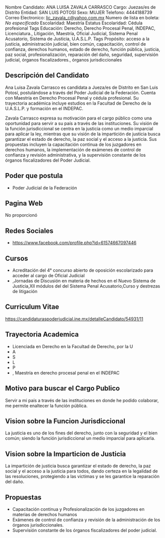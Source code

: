 Nombre Candidato: ANA LUISA ZAVALA CARRASCO
Cargo: Juezas/es de Distrito
Entidad: SAN LUIS POTOSI
Sexo: MUJER
Telefono: 4444188739
Correo Electronico: lic_zavala_c@yahoo.com.mx
Numero de lista en boleta: *No especificado*
Escolaridad: Maestría
Estatus Escolaridad: Cédula profesional
Tags Educación: Derecho, Derecho Procesal Penal, INDEPAC, Licenciatura., Litigación, Maestría, Oficial Judicial, Sistema Penal Acusatorio, Sistema de Justicia, U.A.S.L.P.
Tags Propósito: acceso a la justicia, administración judicial, bien común, capacitación, control de confianza, derechos humanos, estado de derecho, función pública, justicia, paz social, profesionalización, reparación del daño, seguridad, supervisión judicial, órganos fiscalizadores., órganos jurisdiccionales


## Descripción del Candidato 

Ana Luisa Zavala Carrasco es candidata a Jueza/es de Distrito en San Luis Potosí, postulándose a través del Poder Judicial de la Federación. Cuenta con Maestría en Derecho Procesal Penal y cédula profesional. Su trayectoria académica incluye estudios en la Facultad de Derecho de la U.A.S.L.P. y formación en el INDEPAC.

Zavala Carrasco expresa su motivación para el cargo público como una oportunidad para servir a su país a través de las instituciones. Su visión de la función jurisdiccional se centra en la justicia como un medio imparcial para aplicar la ley, mientras que su visión de la impartición de justicia busca garantizar el estado de derecho, la paz social y el acceso a la justicia. Sus propuestas incluyen la capacitación continua de los juzgadores en derechos humanos, la implementación de exámenes de control de confianza y revisión administrativa, y la supervisión constante de los órganos fiscalizadores del Poder Judicial.


## Poder que postula

- Poder Judicial de la Federación


## Pagina Web

No proporcionó


## Redes Sociales

- https://www.facebook.com/profile.php?id=61574667097446


## Cursos

- Acreditación del 4° concurso abierto de oposición escolarizado para acceder al cargo de Oficial Judicial
- ,Jornadas de Discusión  en materia de hechos en el Nuevo Sistema de Justicia,XII módulos del  del Sistema Penal Acusatorio,Curso   y destrezas de litigación


## Curriculum Vitae

https://candidaturaspoderjudicial.ine.mx/detalleCandidato/54931/11


## Trayectoria Academica

- Licenciada en Derecho en la Facultad de Derecho, por la U
- A
- S
- L
- P
- , Maestría en derecho procesal penal en el INDEPAC


## Motivo para buscar el Cargo Publico

Servir a mi país a través de las instituciones en donde he podido colaborar, me permite enaltecer la función pública.


## Vision sobre la Funcion Jurisdiccional

La justicia es uno de los fines del derecho, junto con la seguridad y el bien común; siendo la función jurisdiccional un medio imparcial para aplicarla.


## Vision sobre la Imparticion de Justicia

La impartición de justicia busca garantizar el estado de derecho, la paz social y el acceso a la justicia para todos, dando certeza en la legalidad de las resoluciones, protegiendo a las victimas y se les garantice la reparación del daño.


## Propuestas

- Capacitación continua y Profesionalización de los juzgadores en materias de derechos humanos
- Exámenes de control de confianza y revisión de la administración de los órganos jurisdiccionales.
- Supervisión constante de los órganos fiscalizadores del poder judicial.

